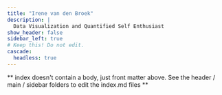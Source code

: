 ```yaml
---
title: "Irene van den Broek"
description: |
  Data Visualization and Quantified Self Enthusiast
show_header: false
sidebar_left: true
# Keep this! Do not edit.
cascade:
  headless: true
---
```


** index doesn't contain a body, just front matter above.
See the header / main / sidebar folders to edit the index.md files **
